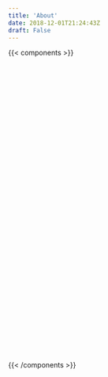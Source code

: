 ```yaml
---
title: 'About'
date: 2018-12-01T21:24:43Z
draft: False
---
```

{{< components >}}
<div style='height:600px; width:600px'>
    <a-scene embedded background="color: #ECECEC">
      <a-box position="-1 0.5 -3" rotation="0 45 0" color="#4CC3D9" shadow></a-box>
      <a-sphere position="0 1.25 -5" radius="1.25" color="#EF2D5E" shadow></a-sphere>
      <a-cylinder position="1 0.75 -3" radius="0.5" height="1.5" color="#FFC65D" shadow></a-cylinder>
      <a-plane position="0 0 -4" rotation="-90 0 0" width="4" height="4" color="#7BC8A4" shadow></a-plane>
    </a-scene>
    </div>
{{< /components >}}
